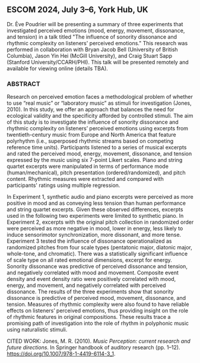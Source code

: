 

## ESCOM 2024, July 3&ndash;6, York Hub, UK

Dr. Ève Poudrier will be presenting a summary of three experiments that investigated perceived emotions (mood, energy, movement, dissonance, and tension) in a talk titled "The influence of sonority dissonance and rhythmic complexity on listeners' perceived emotions." This research was performed in collaboration with Bryan Jacob Bell (University of British Columbia), Jason Yin Hei (McGill University), and Craig Stuart Sapp (Stanford University/CCARH/PHI). This talk will be presented remotely and available for viewing online (details TBA).

### ABSTRACT

Research on perceived emotion faces a methodological problem of whether to use “real music”
or “laboratory music” as stimuli for investigation (Jones, 2010). In this study, we offer an
approach that balances the need for ecological validity and the specificity afforded by controlled
stimuli. The aim of this study is to investigate the influence of sonority dissonance and rhythmic complexity on listeners’ perceived emotions using excerpts from twentieth-century music from Europe and North America that feature polyrhythm (i.e., superposed rhythmic streams based on competing reference time units). Participants listened to a series of musical excerpts and rated the perceived mood, energy, movement, dissonance, and tension expressed by the music using six 7-point Likert scales. Piano and string quartet excerpts were manipulated in terms of performance mode (human/mechanical), pitch presentation (ordered/randomized), and pitch content. Rhythmic measures were extracted and compared with participants' ratings using multiple regression.

In Experiment 1, synthetic audio and piano excerpts were perceived as more positive in mood and as conveying less tension than human performance and string quartet excerpts. Given these observed differences, excerpts used in the following two experiments were limited to synthetic piano. In Experiment 2, excerpts with the original pitch collection in randomized order were perceived as more negative in mood, lower in energy, less likely to induce sensorimotor synchronization, more dissonant, and more tense. Experiment 3 tested the influence of dissonance operationalized as randomized pitches from four scale types (pentatonic major, diatonic major, whole-tone, and chromatic). There was a statistically significant influence of scale type on all rated emotional dimensions, excerpt for energy. Sonority dissonance was predictive of perceived dissonance and tension, and negatively correlated with mood and movement. Composite event density and event density ratio were positively correlated with mood, energy, and movement, and negatively correlated with perceived dissonance. The results of the three experiments show that sonority dissonance is predictive of perceived mood, movement, dissonance, and tension. Measures of rhythmic complexity were also found to have reliable effects on listeners’ perceived emotions, thus providing insight on the role of rhythmic features in original compositions. These results trace a promising path of investigation into the role of rhythm in polyphonic music using naturalistic stimuli.

CITED WORK: Jones, M. R. (2010). <em>Music Perception: current research and future directions</em>. In Springer handbook of auditory research (pp. 1–12). <a target="_blank" href="https://doi.org/10.1007/978-1-4419-6114-3_1">https://doi.org/10.1007/978-1-4419-6114-3_1</a>.



